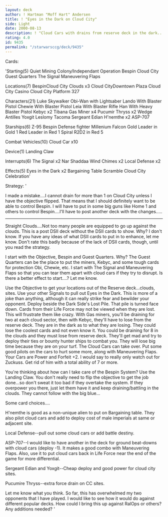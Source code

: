```yaml
---
layout: deck
author: ! Hartman "Moff Hart" Andersen
title: ! "Eyes in the Dark on Cloud City"
side: Light
date: 2000-08-13
description: ! "Cloud Cars with drains from reserve deck in the dark.....makes for some fun."
rating: 4.0
id: 9435
permalink: "/starwarsccg/deck/9435"
---
```

Cards: 

'Starting(5)
Quiet Mining Colony/Independant Operation
Bespin
Cloud City Guest Quarters
The Signal
Maneuvering Flaps

Locations(7)
BespinCloud City
Clouds x3
Cloud CityDowntown Plaza
Cloud City Casino
Cloud City Platform 327

Characters(21)
Luke Skywalker
Obi-Wan with Lightsaber
Lando With Blaster Pistol
Chewie With Blaster Pistol
Leia With Blaster Rifle
Han With Heavy Blaster Pistol
Kebyc x2
Tibana Gas Miner x4
Pucumir Thryss x2
Wedge Antilles
Yoxgit
Leslomy Tacoma
Sergeant Edian
H'nemthe x2
ASP-707

Starships(6)
Z-95 Bespin Defense fighter
Millenium Falcon
Gold Leader in Gold 1
Red Leader in Red 1
Spiral
R2D2 in Red 5

Combat Vehicles(10)
Cloud Car x10

Device(1)
Landing Claw

Interrupts(6)
The Signal x2
Nar Shaddaa Wind Chimes x2
Local Defense x2

Effects(5)
Eyes in the Dark x2
Bargaining Table
Scramble
Cloud City Celebration'

Strategy: '

I made a mistake....I cannot drain for more than 1 on Cloud City unless I have the objective flipped.  That means that I should definitely want to be able to control Bespin.  I will have to put in some big guns like Home 1 and others to control Bespin....I'll have to post another deck with the changes.....
___________________________________________________________
Straight Clouds....Not too many people are equipped to go up against the clouds.  This is a post DSII deck without the DSII cards to show.  Why?  I don't know.  If you have any ideas of what DSII cards to put in to enhance, let me know.  Don't rate this badly because of the lack of DSII cards, though, until you read the strategy.

I start with the Objective, Bespin and Guest Quarters.	Why?  The Guest Quarters can be the place to put the miners, Kebyc, and some tough cards for protection Obi, Chewie, etc.  I start with The Signal and Maneuvering Flaps so that you can tear them apart with cloud cars if they try to disrupt.  Is there a better effect to start....?  Let me know.

Use the Objective to get your locations out of the Reserve deck...clouds, sites.  Use your other Signals to pull out Eyes in the Dark.	This is more of a joke than anything, although it can really strike fear and bewilder your opponent.  Deploy beside the Dark Side's Lost Pile.  That pile is turned face down.  Cards from their Life Force may not be viewed when they are lost.  This will frustrate them like crazy.  With Gas miners, you'll be draining for two at each cloud sector, then with Kebyc, they'll have to lose from the reserve deck.  They are in the dark as to what they are losing.  They could lose the coolest cards and not even know it.  You could be draining for 8 in the clouds and they must lose from reserve deck.	They'll get mad and try to deploy their ties or bounty hunter ships to combat you.  They will lose big time because they are on your turf.  The Cloud Cars can take over.  Put some good pilots on the cars to hurt some more, along with Maneuvering Flaps.  Your Cars are Power and Forfeit +2.  I would say to really only watch out for Zuckuss.  Get rid of him with a total ability of 7 or more.

You're thinking about how can I take care of the Bespin System?  Use the Landing Claw.  You don't really need to flip the objective to get the job done...so don't sweat it too bad if they overtake the system.  If they overpower you there, just let them have it and keep draining/battling in the clouds.  They cannot follow with the big blue...

Some card choices....

H'nemthe is good as a non-unique alien to put on Bargaining table.  They also pilot cloud cars and add to deploy cost of male imperials at same or adjacent site.

Local Defense--pull out some cloud cars or add battle destiny.

ASP-707--I would like to have another in the deck for ground beat-downs with cloud cars (deploy -1).  It makes a good combo with Maneuvering Flaps.  Also, use it to put cloud cars back in Life Force near the end of the game for more differential.

Sergeant Edian and Yoxgit--Cheap deploy and good power for cloud city sites.

Pucumire Thryss--extra force drain on CC sites.

Let me know what you think.  So far, this has overwhelmed my two opponents that I have played.	I would like to see how it would do against different popular decks.  How could I bring this up against RalOps or others?  Any additions needed?   '
